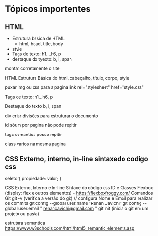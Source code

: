 # Tópicos importentes

## HTML
 - Estrutura basica de HTML
    - html, head, title, body
  - style
  - Tags de texto: h1....h6, p
  - destaque do tyexto: b, i, span


 <!DOCTYPE html>                  montar corretamente o site

HTML                              Estrutura Básica do html, cabeçalho, título, corpo, style

puxar img ou css para a pagina    link rel="stylesheet" href="style.css"

Tags de texto:                    h1...h6, p

Destaque do texto                 b, i, span

div                                criar divisões para estruturar o documento

id                                 sóum por pagina não pode repitir

tags semantica                     posso repitir

class                              varios na mesma pagina 

## CSS                             Externo, interno, in-line sintaxedo codigo css

 seletor{
    propiedade: valor;
} 

CSS                                Externo, Interno e In-line Sintaxe do código css ID e Classes
Flexbox (display: flex e outros elementos) - https://flexboxfroggy.com/
Comandos Git
git -v (verifica a versão do git) // configura Nome e Email para realizar os commits
git config --global user.name "Renan Cavichi"
git config --global user.email " renancavichi@gmail.com "
git init (inicia o git em um projeto ou pasta)


estrutura semantica https://www.w3schools.com/html/html5_semantic_elements.asp